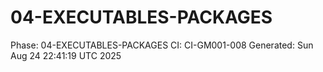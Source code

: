 # 04-EXECUTABLES-PACKAGES
Phase: 04-EXECUTABLES-PACKAGES
CI: CI-GM001-008
Generated: Sun Aug 24 22:41:19 UTC 2025
